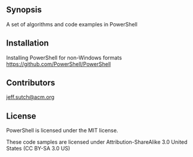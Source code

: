 ## Synopsis

A set of algorithms and code examples in PowerShell

## Installation

Installing PowerShell for non-Windows formats
https://github.com/PowerShell/PowerShell


## Contributors

jeff.sutch@acm.org

## License
PowerShell is licensed under the MIT license.

These code samples are licensed under Attribution-ShareAlike 3.0 United States (CC BY-SA 3.0 US)
